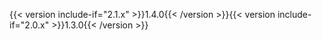 {{< version include-if="2.1.x" >}}1.4.0{{< /version >}}{{< version include-if="2.0.x" >}}1.3.0{{< /version >}}